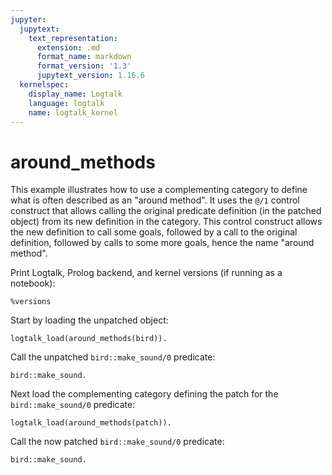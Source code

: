 ```yaml
---
jupyter:
  jupytext:
    text_representation:
      extension: .md
      format_name: markdown
      format_version: '1.3'
      jupytext_version: 1.16.6
  kernelspec:
    display_name: Logtalk
    language: logtalk
    name: logtalk_kernel
---
```


<!--
________________________________________________________________________

This file is part of Logtalk <https://logtalk.org/>  
SPDX-FileCopyrightText: 1998-2025 Paulo Moura <pmoura@logtalk.org>  
SPDX-License-Identifier: Apache-2.0

Licensed under the Apache License, Version 2.0 (the "License");
you may not use this file except in compliance with the License.
You may obtain a copy of the License at

    http://www.apache.org/licenses/LICENSE-2.0

Unless required by applicable law or agreed to in writing, software
distributed under the License is distributed on an "AS IS" BASIS,
WITHOUT WARRANTIES OR CONDITIONS OF ANY KIND, either express or implied.
See the License for the specific language governing permissions and
limitations under the License.
________________________________________________________________________
-->

# around_methods

This example illustrates how to use a complementing category to define what
is often described as an "around method". It uses the `@/1` control construct
that allows calling the original predicate definition (in the patched object)
from its new definition in the category. This control construct allows the new
definition to call some goals, followed by a call to the original definition,
followed by calls to some more goals, hence the name "around method".

Print Logtalk, Prolog backend, and kernel versions (if running as a notebook):

```logtalk
%versions
```

Start by loading the unpatched object:

```logtalk
logtalk_load(around_methods(bird)).
```

Call the unpatched `bird::make_sound/0` predicate:

```logtalk
bird::make_sound.
```

<!--
Chirp, chirp!

true.
-->

Next load the complementing category defining the patch for the `bird::make_sound/0` predicate:

```logtalk
logtalk_load(around_methods(patch)).
```

Call the now patched `bird::make_sound/0` predicate:

```logtalk
bird::make_sound.
```

<!--
Started making sound...
Chirp, chirp!
... finished making sound.

true.
-->
